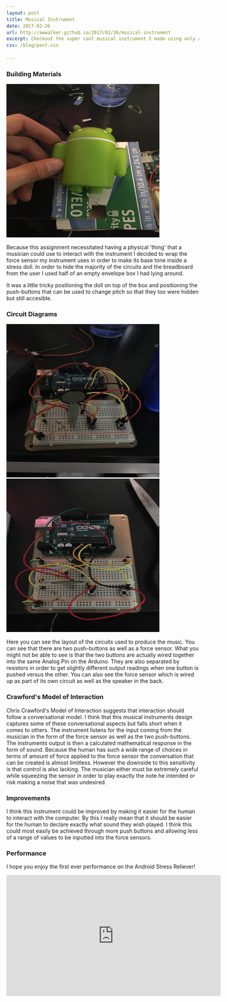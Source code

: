 ```yaml
---
layout: post
title: Musical Instrument
date: 2017-02-26
url: http://awwalker.github.io/2017/02/26/musical-instrument
excerpt: Checkout the super cool musical instrument I made using only a stress android, half an envelope box, and an arduino UNO
css: /blog/post.css

---
```

<section class="post-content">
    <h3> Building Materials </h3>
    <img src="/images/musical-instrument/materials.JPG" alt="Building Materials" width="400" height="400">
    <p> Because this assignment necessitated having a physical 'thing' that a musician could use to interact with the instrument I decided to wrap the force sensor my instrument uses in order to make its base tone inside a stress doll. In order to hide the majority of the circuits and the breadboard from the user I used half of an empty envelope box I had lying around.</p>
    <p> It was a little tricky positioning the doll on top of the box and positioning the push-buttons that can be used to change pitch so that they too were hidden but still accesible.</p>
    <h3> Circuit Diagrams </h3>
    <img src="/images/musical-instrument/circuits.JPG" alt="Circuit Diagram"  width="400" height="400">
    <img src="/images/musical-instrument/circuits2.JPG" alt="Other Circuit Diagram" width="400" height="400">
    <p> Here you can see the layout of the circuits used to produce the music. You can see that there are two push-buttons as well as a force sensor. What you might not be able to see is that the two buttons are actually wired together into the same Analog Pin on the Arduino. They are also separated by resistors in order to get slightly different output readings when one button is pushed versus the other. You can also see the force sensor which is wired up as part of its own circuit as well as the speaker in the back.</p> 
    <h3> Crawford's Model of Interaction </h3>
    <p>Chris Crawford's Model of Interaction suggests that interaction should follow a conversational model. I think that this musical instruments design captures some of these conversational aspects but falls short when it comes to others. The instrument listens for the input coming from the musician in the form of the force sensor as well as the two push-buttons. The instruments output is then a calculated mathematical response in the form of sound. Because the human has such a wide range of choices in terms of amount of force applied to the force sensor the conversation that can be created is almost limitless. However the downside to this sensitivity is that control is also lacking. The musician either must be extremely careful while squeezing the sensor in order to play exactly the note he intended or risk making a noise that was undesired.</p>
    <h3> Improvements </h3>
    <p> I think this instrument could be improved by making it easier for the human to interact with the computer. By this I really mean that it should be easier for the human to declare exactly what sound they wish played. I think this could most easily be achieved through more push buttons and allowing less of a range of values to be inputted into the force sensors.</p>
    <h3> Performance </h3>
        <p> I hope you enjoy the first ever performance on the Android Stress Reliever! </p>
        <iframe width="560" height="315" src="https://www.youtube.com/embed/GfLgTNgAgoQ" frameborder="0" allowfullscreen></iframe>
